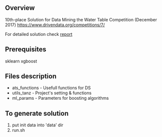 ## Overview 
10th-place Solution for Data Mining the Water Table Competition (December 2017)
https://www.drivendata.org/competitions/7/

For detailed solution check [report](https://github.com/atselikov/hiring-solutions/blob/master/kilabs/solution%20overview/Mining%20the%20Water%20Report.pdf)

## Prerequisites
sklearn
xgboost

## Files description

- ats_functions - Usefull functions for DS
- utils_tanz - Project's setting & functions
- ml_params - Parameters for boosting algorithms

## To generate solution
1. put init data into 'data' dir
2. run.sh
